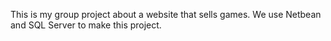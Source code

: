 This is my group project about a website that sells games. We use Netbean and SQL Server to make this project.
